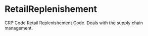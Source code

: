 # RetailReplenishement
CRP Code
Retail Replenishement Code. Deals with the supply chain management.
